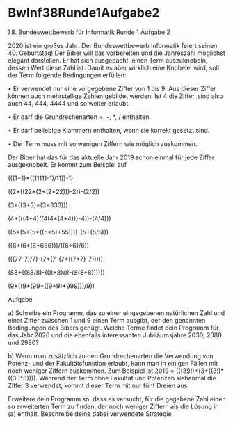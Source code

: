 # BwInf38Runde1Aufgabe2
38. Bundeswettbewerb für Informatik Runde 1 Aufgabe 2


2020 ist ein großes Jahr: Der Bundeswettbewerb Informatik feiert seinen 40. Geburtstag! Der
Biber will das vorbereiten und die Jahreszahl möglichst elegant darstellen. Er hat sich ausgedacht, einen Term auszuknobeln, dessen Wert diese Zahl ist. Damit es aber wirklich eine
Knobelei wird, soll der Term folgende Bedingungen erfüllen:

• Er verwendet nur eine vorgegebene Ziffer von 1 bis 9. Aus dieser Ziffer können auch
mehrstellige Zahlen gebildet werden. Ist 4 die Ziffer, sind also auch 44, 444, 4444 und so
weiter erlaubt.

• Er darf die Grundrechenarten +, -, *, / enthalten.

• Er darf beliebige Klammern enthalten, wenn sie korrekt gesetzt sind.

• Der Term muss mit so wenigen Ziffern wie möglich auskommen.

Der Biber hat das für das aktuelle Jahr 2019 schon einmal für jede Ziffer ausgeknobelt. Er
kommt zum Beispiel auf

  (((1+1)*((11111-1)/11))-1)

  ((2*((22*(2+(2*22)))-2))-(2/2))

  (3+((3+3)*(3+333)))

  (4+(((4+4)*((4*(4*(4*4)))-4))-(4/4)))

  ((5*(5+(5*((5*5)+55))))-(5+(5/5)))

  ((6+(6*(6+666)))/((6+6)/6))

  (((77-7)/7)-(7*(7-(7*((7*7)-7)))))
 
  (88+((88/8)-((8+8)*(8-(8*(8+8))))))

  (9+((9+(99+((9+9)*999)))/9))


Aufgabe

a) Schreibe ein Programm, das zu einer eingegebenen natürlichen Zahl und einer Ziffer
zwischen 1 und 9 einen Term ausgibt, der den genannten Bedingungen des Bibers genügt.
Welche Terme findet dein Programm für das Jahr 2020 und die ebenfalls interessanten
Jubiläumsjahre 2030, 2080 und 2980?

b) Wenn man zusätzlich zu den Grundrechenarten die Verwendung von Potenz- und der
Fakultätsfunktion erlaubt, kann man in einigen Fällen mit noch weniger Ziffern auskommen. Zum Beispiel ist 2019 = (((3!)!)+(3+((3!)*((3!)^3)))). Während der
Term ohne Fakultät und Potenzen siebenmal die Ziffer 3 verwendet, kommt dieser Term
mit nur fünf Dreien aus.

Erweitere dein Programm so, dass es versucht, für die gegebene Zahl einen so erweiterten
Term zu finden, der noch weniger Ziffern als die Lösung in (a) enthält. Beschreibe deine
dabei verwendete Strategie.
